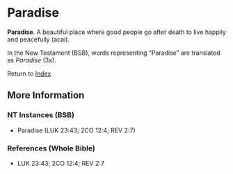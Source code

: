 # Paradise
**Paradise**. 
A beautiful place where good people go after death to live happily and peacefully (acai). 




In the New Testament (BSB), words representing “Paradise” are translated as 
*Paradise* (3x). 


Return to [Index](00-Index.md)

## More Information

### NT Instances (BSB)

* Paradise (LUK 23:43; 2CO 12:4; REV 2:7)



### References (Whole Bible)

* LUK 23:43; 2CO 12:4; REV 2:7



